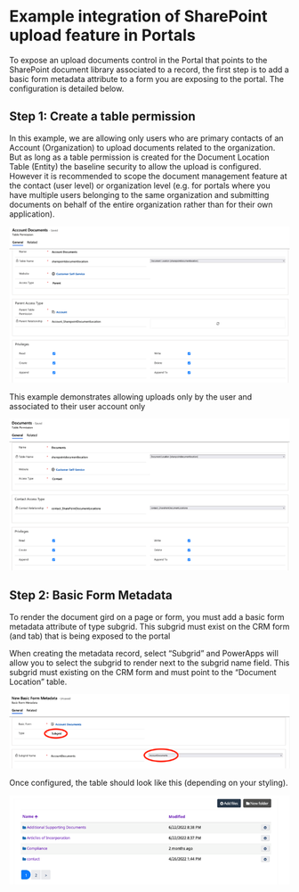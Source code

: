 # Example integration of SharePoint upload feature in Portals

To expose an upload documents control in the Portal that points to the SharePoint document library associated to a record, the first step is to add a basic form metadata attribute to a form you are exposing to the portal. The configuration is detailed below.

## Step 1: Create a table permission

In this example, we are allowing only users who are primary contacts of an Account (Organization) to upload documents related to the organization. But as long as a table permission is created for the Document Location Table (Entity) the baseline security to allow the upload is configured. However it is recommended to scope the document management feature at the contact (user level) or organization level (e.g. for portals where you have multiple users belonging to the same organization and submitting documents on behalf of the entire organization rather than for their own application).

![image info](./../Images/Picture25.png)

This example demonstrates allowing uploads only by the user and associated to their user account only

![image info](./../Images/Picture26.png)

## Step 2: Basic Form Metadata

To render the document gird on a page or form, you must add a basic form metadata attribute of type subgrid. This subgrid must exist on the CRM form (and tab) that is being exposed to the portal

When creating the metadata record, select “Subgrid” and PowerApps will allow you to select the subgrid to render next to the subgrid name field. This subgrid must existing on the CRM form and must point to the “Document Location” table.

![image info](./../Images/Picture27.png)

Once configured, the table should look like this (depending on your styling). 

![image info](./../Images/Picture28.png)
